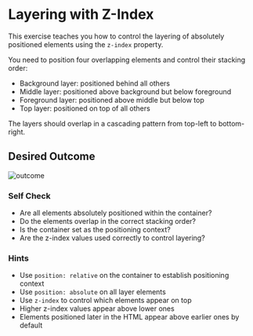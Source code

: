 # Layering with Z-Index

This exercise teaches you how to control the layering of absolutely positioned elements using the `z-index` property.

You need to position four overlapping elements and control their stacking order:
- Background layer: positioned behind all others
- Middle layer: positioned above background but below foreground
- Foreground layer: positioned above middle but below top
- Top layer: positioned on top of all others

The layers should overlap in a cascading pattern from top-left to bottom-right.

## Desired Outcome
![outcome](./desired-outcome.png)

### Self Check
- Are all elements absolutely positioned within the container?
- Do the elements overlap in the correct stacking order?
- Is the container set as the positioning context?
- Are the z-index values used correctly to control layering?

### Hints
- Use `position: relative` on the container to establish positioning context
- Use `position: absolute` on all layer elements
- Use `z-index` to control which elements appear on top
- Higher z-index values appear above lower ones
- Elements positioned later in the HTML appear above earlier ones by default
